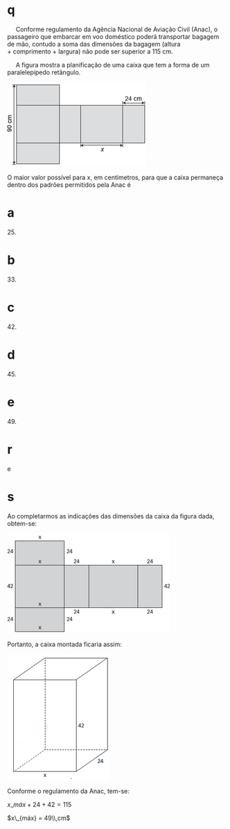 # q
     Conforme regulamento da Agência Nacional de Aviação Civil (Anac), o passageiro que embarcar em voo doméstico poderá transportar bagagem de mão, contudo a soma das dimensões da bagagem (altura + comprimento + largura) não pode ser superior a 115 cm.

     A figura mostra a planificação de uma caixa que tem a forma de um paralelepípedo retângulo.

![](7bdd4d8c-785b-f59d-2da5-b4e02348afb2.png)

O maior valor possível para x, em centímetros, para que a caixa permaneça dentro dos padrões permitidos pela Anac é

# a
25\.

# b
33\.

# c
42\.

# d
45\.

# e
49\.

# r
e

# s
Ao completarmos as indicações das dimensões da caixa da figura dada, obtem-se:

![](ff7823e3-dab3-f987-c5f9-6420e590d425.png)

Portanto, a caixa montada ficaria assim:

![](a6a7fa87-ed72-1f46-efa3-1228298ad001.png)

Conforme o regulamento da Anac, tem-se:

$x\_{máx} + 24 + 42 = 115$

$x\_{máx} = 49\\,cm$
